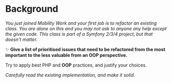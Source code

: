 # Background

_You just joined Mobility Work and your first job is to refactor an existing class. 
You are alone on this and you may not ask to anyone any help except the given code.
This class is part of a Symfony 2/3/4 project, but that doesn't matter._


✨ **Give a list of prioritised issues that need to be refactored from the most important to the less valuable from an OOP perspective.**

Try to apply best PHP and **OOP** practices, and justify your choices.

_Carefully read the existing implementation, and make it solid._